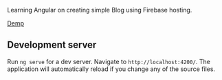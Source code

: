 Learning Angular on creating simple Blog using Firebase hosting.

[Demp](https://angular-blog2022.firebaseapp.com/)

## Development server

Run `ng serve` for a dev server. Navigate to `http://localhost:4200/`. The application will automatically reload if you change any of the source files.
